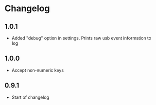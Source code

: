 # Changelog

## 1.0.1
- Added "debug" option in settings. Prints raw usb event information to log

## 1.0.0
- Accept non-numeric keys

## 0.9.1
- Start of changelog
